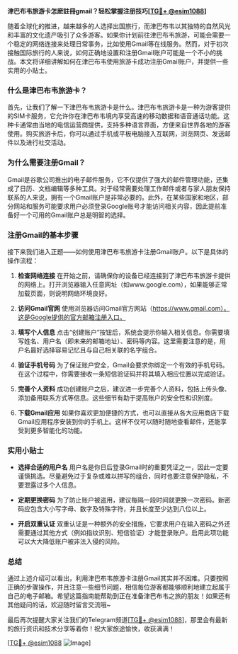 **津巴布韦旅游卡怎麽註冊gmail？轻松掌握注册技巧[[TG💪+ @esim1088](https://t.me/s/esim1088)]**

随着全球化的推进，越来越多的人选择出国旅行，而津巴布韦以其独特的自然风光和丰富的文化遗产吸引了众多游客。如果你计划前往津巴布韦旅游，可能会需要一个稳定的网络连接来处理日常事务，比如使用Gmail等在线服务。然而，对于初次接触国际旅行的人来说，如何正确地设置和注册Gmail账户可能是一个不小的挑战。本文将详细讲解如何在津巴布韦使用旅游卡成功注册Gmail账户，并提供一些实用的小贴士。

### 什么是津巴布韦旅游卡？

首先，让我们了解一下津巴布韦旅游卡是什么。津巴布韦旅游卡是一种为游客提供的SIM卡服务，它允许你在津巴布韦境内享受高速的移动数据和语音通话功能。这种卡通常由当地的电信运营商提供，支持多种语言界面，方便来自世界各地的游客使用。购买旅游卡后，你可以通过手机或平板电脑接入互联网，浏览网页、发送邮件以及进行社交活动。

### 为什么需要注册Gmail？

Gmail是谷歌公司推出的电子邮件服务，它不仅提供了强大的邮件管理功能，还集成了日历、文档编辑等多种工具。对于经常需要处理工作邮件或者与家人朋友保持联系的人来说，拥有一个Gmail账户是非常必要的。此外，在某些国家和地区，部分网站和服务可能要求用户必须登录Google账号才能访问相关内容，因此提前准备好一个可用的Gmail账户总是明智的选择。

### 注册Gmail的基本步骤

接下来我们进入正题——如何使用津巴布韦旅游卡注册Gmail账户。以下是具体的操作流程：

1. **检查网络连接**
   在开始之前，请确保你的设备已经连接到了津巴布韦旅游卡提供的网络上。打开浏览器输入任意网址（如www.google.com），如果能够正常加载页面，则说明网络环境良好。

2. **访问Gmail官网**
   使用浏览器访问Gmail官方网站（https://www.gmail.com）。这是Google提供的官方邮箱注册入口。

3. **填写个人信息**
   点击“创建账户”按钮后，系统会提示你输入相关信息。你需要填写姓名、用户名（即未来的邮箱地址）、密码等内容。这里需要注意的是，用户名最好选择容易记忆且与自己相关联的名字组合。

4. **验证手机号码**
   为了保证账户安全，Gmail会要求你绑定一个有效的手机号码。在这个过程中，你需要接收一条短信验证码并将其填入相应位置以完成验证。

5. **完善个人资料**
   成功创建账户之后，建议进一步完善个人资料，包括上传头像、添加备用联系方式等信息。这些细节有助于提高账户的安全性和识别度。

6. **下载Gmail应用**
   如果你喜欢更加便捷的方式，也可以直接从各大应用商店下载Gmail应用程序安装到你的手机上。这样不仅可以随时随地查看邮件，还能享受到更多智能化的功能。

### 实用小贴士

- **选择合适的用户名**
  用户名是你日后登录Gmail时的重要凭证之一，因此一定要谨慎挑选。尽量避免过于复杂或难以拼写的组合，同时也要注意保护隐私，不要泄露过多个人信息。

- **定期更换密码**
  为了防止账户被盗用，建议每隔一段时间就更换一次密码。新密码应包含大小写字母、数字及特殊字符，并且长度至少达到八位以上。

- **开启双重认证**
  双重认证是一种额外的安全措施，它要求用户在输入密码之外还需要通过其他方式（例如指纹识别、短信验证）才能登录账户。启用此项功能可以大大降低账户被非法入侵的风险。

### 总结

通过上述介绍可以看出，利用津巴布韦旅游卡注册Gmail其实并不困难。只要按照正确的步骤操作，并且注意一些细节问题，相信每位游客都能够顺利地建立起属于自己的电子邮箱。希望这篇指南能帮助到正在准备津巴布韦之旅的朋友！如果还有其他疑问的话，欢迎随时留言交流哦~

最后再次提醒大家关注我们的Telegram频道[[TG💪+ @esim1088](https://t.me/s/esim1088)]，那里会有最新的旅行资讯和技术分享等着你！祝大家旅途愉快，收获满满！

[[TG💪+ @esim1088](https://t.me/s/esim1088) ![Image](https://i.postimg.cc/4NQfJmqS/Snipaste-2025-05-13-00-14-12.png)]